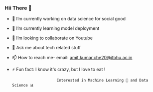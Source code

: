 ### Hii There 👋

- 🔭 I’m currently working on data science for social good
- 🌱 I’m currently learning  model deployment
- 👯 I’m looking to collaborate on Youtube
- 💬 Ask me about tech related stuff
- 📫 How to reach me- email: amit.kumar.che20@itbhu.ac.in
- ⚡ Fun fact: I know it's crazy, but I love to eat !

                           
                           
                          Interested in Machine Learning 🤖 and Data Science 📊
